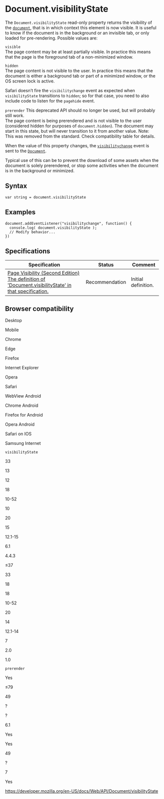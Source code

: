# Document.visibilityState

The `Document.visibilityState` read-only property returns the visibility of the [`document`](../document), that is in which context this element is now visible. It is useful to know if the document is in the background or an invisible tab, or only loaded for pre-rendering. Possible values are:

`visible`  
The page content may be at least partially visible. In practice this means that the page is the foreground tab of a non-minimized window.

`hidden`  
The page content is not visible to the user. In practice this means that the document is either a background tab or part of a minimized window, or the OS screen lock is active.

Safari doesn’t fire the `visibilitychange` event as expected when `visibilityState` transitions to `hidden`; so for that case, you need to also include code to listen for the `pagehide` event.

`prerender` <span class="icon deprecated" viewbox="0 0 100 100" xmlns="http://www.w3.org/2000/svg" role="img"> This deprecated API should no longer be used, but will probably still work. </span>  
The page content is being prerendered and is not visible to the user (considered hidden for purposes of `document.hidden`). The document may start in this state, but will never transition to it from another value. Note: This was removed from the standard. Check compatibility table for details.

When the value of this property changes, the [`visibilitychange`](visibilitychange_event) event is sent to the [`Document`](../document).

Typical use of this can be to prevent the download of some assets when the document is solely prerendered, or stop some activities when the document is in the background or minimized.

## Syntax

    var string = document.visibilityState

## Examples

    document.addEventListener("visibilitychange", function() {
      console.log( document.visibilityState );
      // Modify behavior...
    })

## Specifications

<table><thead><tr class="header"><th>Specification</th><th>Status</th><th>Comment</th></tr></thead><tbody><tr class="odd"><td><a href="https://www.w3.org/TR/page-visibility/#visibility-states-and-the-visibilitystate-enum">Page Visibility (Second Edition)<br />
<span class="small">The definition of 'Document.visibilityState' in that specification.</span></a></td><td><span class="spec-rec">Recommendation</span></td><td>Initial definition.</td></tr></tbody></table>

## Browser compatibility

Desktop

Mobile

Chrome

Edge

Firefox

Internet Explorer

Opera

Safari

WebView Android

Chrome Android

Firefox for Android

Opera Android

Safari on IOS

Samsung Internet

`visibilityState`

33

13

12

18

10-52

10

20

15

12.1-15

6.1

4.4.3

≤37

33

18

18

10-52

20

14

12.1-14

7

2.0

1.0

`prerender`

Yes

≤79

49

?

?

6.1

Yes

Yes

49

?

7

Yes

<a href="https://developer.mozilla.org/en-US/docs/Web/API/Document/visibilityState" class="_attribution-link">https://developer.mozilla.org/en-US/docs/Web/API/Document/visibilityState</a>
